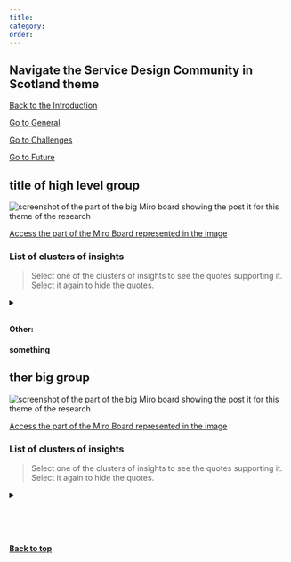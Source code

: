 ```yaml
---
title: 
category: 
order: 
---
```



<div class="item-nav">
<h2>Navigate the Service Design Community in Scotland theme</h2>
   <p><span><a href="/practitioner-stories/Category/intro">Back to the Introduction</a></span></p>
   <p><span><a href="/practitioner-stories/Category/general">Go to General</a></span></p>
   <p><span><a href="/practitioner-stories/Category/challenges">Go to Challenges</a></span></p>
   <p><span><a href="/practitioner-stories/Category/future">Go to Future</a></span></p>
</div>

<h2 class="top-line">title of high level group</h2>

![screenshot of the part of the big Miro board showing the post it for this theme of the research](/practitioner-stories/images/Category/)
<p><a href="" target="_blank">Access the part of the Miro Board represented in the image</a></p>

### List of clusters of insights

> Select one of the clusters of insights to see the quotes supporting it. Select it again to hide the quotes.

 <details>
 <summary><span></span></summary>
 <ul>
    <li></li>
 </ul>
 </details>
<br>

**Other:**

#### something

<h2 class="top-line">ther big group</h2>

![screenshot of the part of the big Miro board showing the post it for this theme of the research](/practitioner-stories/images/Category/)
<p><a href="" target="_blank">Access the part of the Miro Board represented in the image</a></p>

### List of clusters of insights

> Select one of the clusters of insights to see the quotes supporting it. Select it again to hide the quotes.
 <details>
 <summary><span></span></summary>
 <ul>
    <li></li>
 </ul>
 </details>
<br>

<br><br>


<p><a href="#"><strong>Back to top</strong></a></p>

<!--

<a href="" target="_blank"></a>

-->